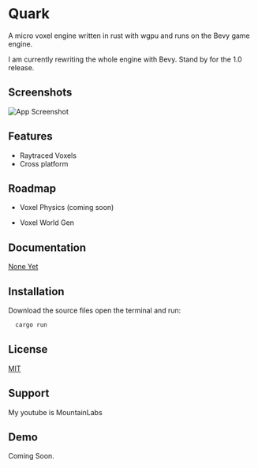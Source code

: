 
# Quark

A micro voxel engine written in rust with wgpu and runs on the Bevy game engine.

I am currently rewriting the whole engine with Bevy. Stand by for the 1.0 release.

## Screenshots

![App Screenshot](https://github.com/MountainLabsYT/Quark/blob/main/Screenshot%202024-09-14%20120502.png)


## Features

- Raytraced Voxels
- Cross platform


## Roadmap

- Voxel Physics (coming soon)

- Voxel World Gen 


## Documentation

[None Yet](https://Cool_url.com)


## Installation

Download the source files open the terminal and run:

```bash
  cargo run
```
    
## License

[MIT](https://choosealicense.com/licenses/mit/)


## Support

My youtube is MountainLabs


## Demo

Coming Soon.

